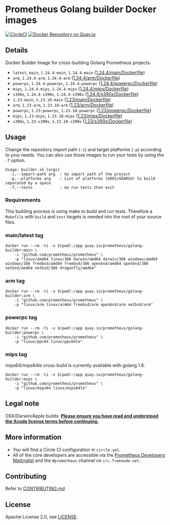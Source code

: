 # Prometheus Golang builder Docker images

[![CircleCI](https://circleci.com/gh/prometheus/golang-builder/tree/master.svg?style=shield)][circleci]
[![Docker Repository on Quay.io](https://quay.io/repository/prometheus/golang-builder/status)][quayio]

## Details

Docker Builder Image for cross-building Golang Prometheus projects.

- `latest`, `main`, `1.24.4-main`, `1.24.4-main` ([1.24.4/main/Dockerfile](1.24.4/main/Dockerfile))
- `arm`, `1.24.4-arm`, `1.24.4-arm` ([1.24.4/arm/Dockerfile](1.24.4/arm/Dockerfile))
- `powerpc`, `1.24.4-powerpc`, `1.24.4-powerpc` ([1.24.4/powerpc/Dockerfile](1.24.4/powerpc/Dockerfile))
- `mips`, `1.24.4-mips`, `1.24.4-mips` ([1.24.4/mips/Dockerfile](1.24.4/mips/Dockerfile))
- `s390x`, `1.24.4-s390x`, `1.24.4-s390x` ([1.24.4/s390x/Dockerfile](1.24.4/s390x/Dockerfile))
- `1.23-main`, `1.23.10-main` ([1.23/main/Dockerfile](1.23/main/Dockerfile))
- `arm`, `1.23-arm`, `1.23.10-arm` ([1.23/arm/Dockerfile](1.23/arm/Dockerfile))
- `powerpc`, `1.23-powerpc`, `1.23.10-powerpc` ([1.23/powerpc/Dockerfile](1.23/powerpc/Dockerfile))
- `mips`, `1.23-mips`, `1.23.10-mips` ([1.23/mips/Dockerfile](1.23/mips/Dockerfile))
- `s390x`, `1.23-s390x`, `1.23.10-s390x` ([1.23/s390x/Dockerfile](1.23/s390x/Dockerfile))

## Usage

Change the repository import path (`-i`) and target platforms (`-p`) according to your needs.
You can also use those images to run your tests by using the `-T` option.

```
Usage: builder.sh [args]
  -i,--import-path arg  : Go import path of the project
  -p,--platforms arg    : List of platforms (GOOS/GOARCH) to build separated by a space
  -T,--tests            : Go run tests then exit
```

### Requirements

This building process is using make to build and run tests.
Therefore a `Makefile` with `build` and `test` targets is needed into the root of your source files.

### main/latest tag

```
docker run --rm -ti -v $(pwd):/app quay.io/prometheus/golang-builder:main \
    -i "github.com/prometheus/prometheus" \
    -p "linux/amd64 linux/386 darwin/amd64 darwin/386 windows/amd64 windows/386 freebsd/amd64 freebsd/386 openbsd/amd64 openbsd/386 netbsd/amd64 netbsd/386 dragonfly/amd64"
```

### arm tag

```
docker run --rm -ti -v $(pwd):/app quay.io/prometheus/golang-builder:arm \
    -i "github.com/prometheus/prometheus" \
    -p "linux/arm linux/arm64 freebsd/arm openbsd/arm netbsd/arm"
```

### powerpc tag

```
docker run --rm -ti -v $(pwd):/app quay.io/prometheus/golang-builder:powerpc \
    -i "github.com/prometheus/prometheus" \
    -p "linux/ppc64 linux/ppc64le"
```

### mips tag

mips64/mips64le cross-build is currently available with golang 1.6.

```
docker run --rm -ti -v $(pwd):/app quay.io/prometheus/golang-builder:mips \
    -i "github.com/prometheus/prometheus" \
    -p "linux/mips64 linux/mips64le"
```

## Legal note

OSX/Darwin/Apple builds:
**[Please ensure you have read and understood the Xcode license
   terms before continuing.](https://www.apple.com/legal/sla/docs/xcode.pdf)**

## More information

  * You will find a Circle CI configuration in `circle.yml`.
  * All of the core developers are accessible via the [Prometheus Developers Mailinglist](https://groups.google.com/forum/?fromgroups#!forum/prometheus-developers) and the `#prometheus` channel on `irc.freenode.net`.

## Contributing

Refer to [CONTRIBUTING.md](CONTRIBUTING.md)

## License

Apache License 2.0, see [LICENSE](LICENSE).

[quayio]: https://quay.io/repository/prometheus/golang-builder
[circleci]: https://circleci.com/gh/prometheus/golang-builder

